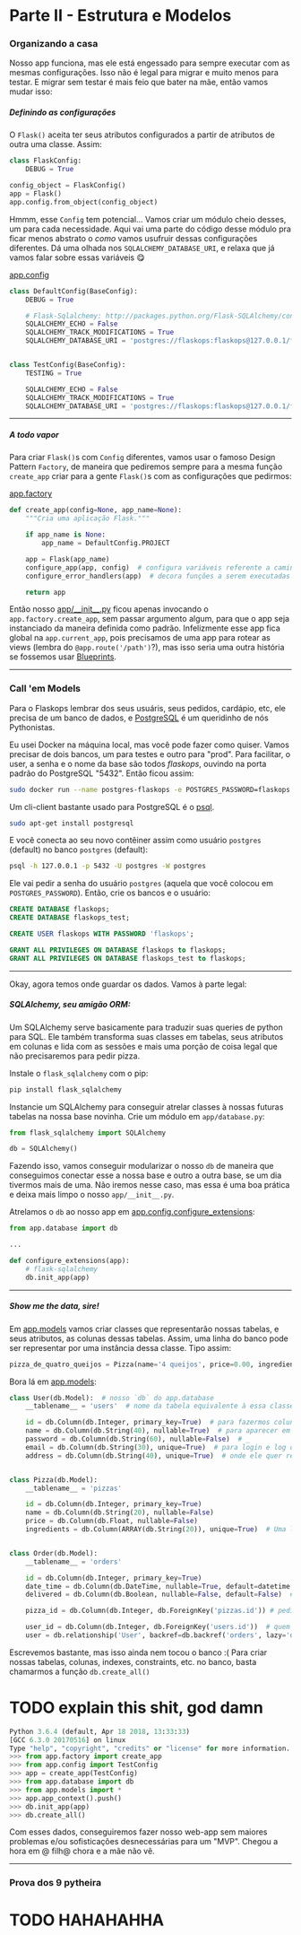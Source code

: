 # Parte II - Estrutura e Modelos

###  Organizando a casa

Nosso app funciona, mas ele está engessado para sempre executar com as mesmas configurações. Isso não é legal para migrar e muito menos para testar. E migrar sem testar é mais feio que bater na mãe, então vamos mudar isso:

##### Definindo as configurações

O `Flask()` aceita ter seus atributos configurados a partir de atributos de outra uma classe. Assim:

```python
class FlaskConfig:
    DEBUG = True

config_object = FlaskConfig()
app = Flask()
app.config.from_object(config_object)
```

Hmmm, esse `Config` tem potencial... Vamos criar um  módulo cheio desses, um para cada necessidade. Aqui vai uma parte do código desse módulo pra ficar menos abstrato o *como* vamos usufruir dessas configurações diferentes. Dá uma olhada nos `SQLALCHEMY_DATABASE_URI`, e relaxa que já vamos falar sobre essas variáveis :yum:

[app.config](https://github.com/ndelatorre-concrete/flaskops/tree/part_II/app/config.py)
```python
class DefaultConfig(BaseConfig):
    DEBUG = True

    # Flask-Sqlalchemy: http://packages.python.org/Flask-SQLAlchemy/config.html
    SQLALCHEMY_ECHO = False
    SQLALCHEMY_TRACK_MODIFICATIONS = True
    SQLALCHEMY_DATABASE_URI = 'postgres://flaskops:flaskops@127.0.0.1/flaskops'


class TestConfig(BaseConfig):
    TESTING = True

    SQLALCHEMY_ECHO = False
    SQLALCHEMY_TRACK_MODIFICATIONS = True
    SQLALCHEMY_DATABASE_URI = 'postgres://flaskops:flaskops@127.0.0.1/flaskops_test'
```
---

##### A todo vapor

Para criar `Flask()`s com `Config` diferentes, vamos usar o famoso Design Pattern `Factory`, de maneira que pediremos sempre para a mesma função `create_app` criar para a gente `Flask()`s com as configurações que pedirmos:

[app.factory](https://github.com/ndelatorre-concrete/flaskops/blob/part_II/app/factory.py)
```python
def create_app(config=None, app_name=None):
    """Cria uma aplicação Flask."""

    if app_name is None:
        app_name = DefaultConfig.PROJECT

    app = Flask(app_name)
    configure_app(app, config)  # configura variáveis referente a caminhos, testes, bibliotecas, etc
    configure_error_handlers(app)  # decora funções a serem executadas caso ocorra um erro (404, 500, etc)

    return app
```

Então nosso [app/\_\_init\_\_.py](https://github.com/ndelatorre-concrete/flaskops/tree/part_II/app/__init__.py) ficou apenas invocando o `app.factory.create_app`, sem passar argumento algum, para que o app seja instanciado da maneira definida como padrão. Infelizmente esse app fica global na `app.current_app`, pois precisamos de uma app para rotear as views (lembra do `@app.route('/path')`?), mas isso seria uma outra história se fossemos usar [Blueprints](http://flask.pocoo.org/docs/1.0/blueprints/).

---
### Call 'em Models

Para o Flaskops lembrar dos seus usuáris, seus pedidos, cardápio, etc, ele precisa de um banco de dados, e [PostgreSQL](https://www.postgresql.org/) é um queridinho de nós Pythonistas.

Eu usei Docker na máquina local, mas você pode fazer como quiser. Vamos precisar de dois bancos, um para testes e outro para "prod". Para facilitar, o user, a senha e o nome da base são todos *flaskops*, ouvindo na porta padrão do PostgreSQL "5432". Então ficou assim:

```sh
sudo docker run --name postgres-flaskops -e POSTGRES_PASSWORD=flaskops -p 5432:5432 -d postgres
```

Um cli-client bastante usado para PostgreSQL é o [psql](http://postgresguide.com/utilities/psql.html).

```sh
sudo apt-get install postgresql
```

E você conecta ao seu novo contêiner assim como usuário `postgres` (default) no banco `postgres` (default):

```sh
psql -h 127.0.0.1 -p 5432 -U postgres -W postgres
```

Ele vai pedir a senha do usuário `postgres` (aquela que você colocou em `POSTGRES_PASSWORD`). Então, crie os bancos e o usuário:

```sql
CREATE DATABASE flaskops;
CREATE DATABASE flaskops_test;

CREATE USER flaskops WITH PASSWORD 'flaskops';

GRANT ALL PRIVILEGES ON DATABASE flaskops to flaskops;
GRANT ALL PRIVILEGES ON DATABASE flaskops_test to flaskops;
```
---

Okay, agora temos onde guardar os dados. Vamos à parte legal:

##### SQLAlchemy, seu amigão ORM:

Um SQLAlchemy serve basicamente para traduzir suas queries de python para SQL. Ele também transforma suas classes em tabelas, seus atributos em colunas e lida com as sessões e mais uma porção de coisa legal que não precisaremos para pedir pizza.

Instale o `flask_sqlalchemy` com o pip:

```sh
pip install flask_sqlalchemy
```

Instancie um SQLAlchemy para conseguir atrelar classes à nossas futuras tabelas na nossa base novinha. Crie um módulo em `app/database.py`:

```python
from flask_sqlalchemy import SQLAlchemy

db = SQLAlchemy()
```

Fazendo isso, vamos conseguir modularizar o nosso `db` de maneira que conseguimos conectar esse a nossa base e outro a outra base, se um dia tivermos mais de uma. Não iremos nesse caso, mas essa é uma boa prática e deixa mais limpo o nosso `app/__init__.py`.

Atrelamos o `db` ao nosso app em [app.config.configure_extensions](https://github.com/ndelatorre-concrete/flaskops/blob/part_II/app/config.py):

```python
from app.database import db

...

def configure_extensions(app):
    # flask-sqlalchemy
    db.init_app(app)
```
---

##### Show me the data, sire!

Em [app.models](https://github.com/ndelatorre-concrete/flaskops/blob/part_II/app/models.py) vamos criar classes que representarão nossas tabelas, e seus atributos, as colunas dessas tabelas. Assim, uma linha do banco pode ser representar por uma instância dessa classe. Tipo assim:

```python
pizza_de_quatro_queijos = Pizza(name='4 queijos', price=0.00, ingredients=['mussarela', 'provolone', 'parmessão', 'gorgonzola',])
```
 Bora lá em [app.models](https://github.com/ndelatorre-concrete/flaskops/blob/part_II/app/models.py):


```python
class User(db.Model):  # nosso `db` do app.database
    __tablename__ = 'users'  # nome da tabela equivalente à essa classe no banco

    id = db.Column(db.Integer, primary_key=True)  # para fazermos colunas na tabela, precisamos de atributos do tipo db.Column. Este, por sua vez, precisa saber ao menos que tipo de dado guardará (uma db.Integer, nesse caso)
    name = db.Column(db.String(40), nullable=True)  # para aparecer em msg de "benvindo"
    password = db.Column(db.String(60), nullable=False)  # _
    email = db.Column(db.String(30), unique=True)  # para login e log das ações que possam interessar ao usuário
    address = db.Column(db.String(40), unique=True)  # onde ele quer receber seus pedidos


class Pizza(db.Model):
    __tablename__ = 'pizzas'

    id = db.Column(db.Integer, primary_key=True)
    name = db.Column(db.String(20), nullable=False)
    price = db.Column(db.Float, nullable=False)
    ingredients = db.Column(ARRAY(db.String(20)), unique=True)  # Uma lista de strings


class Order(db.Model):
    __tablename__ = 'orders'

    id = db.Column(db.Integer, primary_key=True)
    date_time = db.Column(db.DateTime, nullable=True, default=datetime.now())  # quando esse pedido foi feito?
    delivered = db.Column(db.Boolean, nullable=False, default=False)  # esse pedido foi entregue?

    pizza_id = db.Column(db.Integer, db.ForeignKey('pizzas.id')) # pediu qual pizza?

    user_id = db.Column(db.Integer, db.ForeignKey('users.id'))  # quem pediu?
    user = db.relationship('User', backref=db.backref('orders', lazy='dynamic'))
```

Escrevemos bastante, mas isso ainda nem tocou o banco :(
Para criar nossas tabelas, colunas, indexes, constraints, etc. no banco, basta chamarmos a função `db.create_all()`

# TODO explain this shit, god damn

```python
Python 3.6.4 (default, Apr 18 2018, 13:33:33)
[GCC 6.3.0 20170516] on linux
Type "help", "copyright", "credits" or "license" for more information.
>>> from app.factory import create_app
>>> from app.config import TestConfig
>>> app = create_app(TestConfig)
>>> from app.database import db
>>> from app.models import *
>>> app.app_context().push()
>>> db.init_app(app)
>>> db.create_all()
```

Com esses dados, conseguiremos fazer nosso web-app sem maiores problemas e/ou sofisticações desnecessárias para um "MVP". Chegou a hora em @ filh@ chora e a mãe não vê.

---

### Prova dos 9 pytheira

# TODO HAHAHAHHA



















